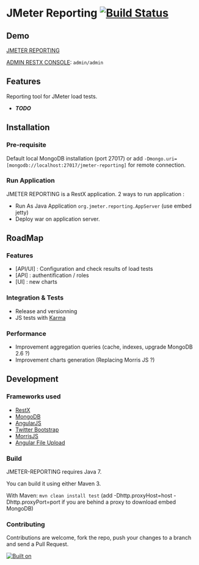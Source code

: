JMeter Reporting  [![Build Status](https://lucaspouzac.ci.cloudbees.com/buildStatus/icon?job=jmeter-reporting)](https://lucaspouzac.ci.cloudbees.com/job/jmeter-reporting/)
================

## Demo

[JMETER REPORTING](http://jmeter-reporting.lucaspouzac.eu.cloudbees.net/)

[ADMIN RESTX CONSOLE](http://jmeter-reporting.lucaspouzac.eu.cloudbees.net/api/@/ui/): `admin/admin` 

## Features

Reporting tool for JMeter load tests.

 - **_TODO_**

## Installation

### Pre-requisite

Default local MongoDB installation (port 27017) or add `-Dmongo.uri=[mongodb://localhost:27017/jmeter-reporting]` for remote connection.

### Run Application

JMETER REPORTING is a RestX application. 2 ways to run application : 
 - Run As Java Application `org.jmeter.reporting.AppServer` (use embed jetty)
 - Deploy war on application server.

## RoadMap

### Features

 - \[API/UI\] : Configuration and check results of load tests
 - \[API\] : authentification / roles
 - \[UI\] : new charts

### Integration & Tests

 - Release and versionning
 - JS tests with [Karma](http://karma-runner.github.io) 

### Performance 

 - Improvement aggregation queries (cache, indexes, upgrade MongoDB 2.6 ?)
 - Improvement charts generation (Replacing Morris JS ?)

## Development

### Frameworks used

 - [RestX](http://restx.io/)
 - [MongoDB](https://www.mongodb.org/)
 - [AngularJS](https://angularjs.org/)
 - [Twitter Bootstrap](http://getbootstrap.com/)
 - [MorrisJS](http://morrisjs.github.io/morris.js/)
 - [Angular File Upload](https://github.com/nervgh/angular-file-upload)

### Build

JMETER-REPORTING requires Java 7.

You can build it using either Maven 3.

With Maven: `mvn clean install test` (add -Dhttp.proxyHost=host -Dhttp.proxyPort=port if you are behind a proxy to download embed MongoDB)

### Contributing

Contributions are welcome, fork the repo, push your changes to a branch and send a Pull Request.

[![Built on](http://www.cloudbees.com/sites/default/files/Button-Built-on-CB-1.png)](https://console.cloudbees.com/a/lucaspouzac/home/)
